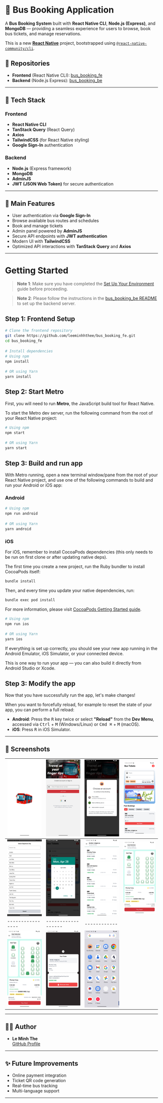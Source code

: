 # 🚌 Bus Booking Application

A **Bus Booking System** built with **React Native CLI**, **Node.js (Express)**, and **MongoDB** — providing a seamless experience for users to browse, book bus tickets, and manage reservations.

This is a new [**React Native**](https://reactnative.dev) project, bootstrapped using [`@react-native-community/cli`](https://github.com/react-native-community/cli).

## 📂 Repositories

- **Frontend** (React Native CLI): [bus_booking_fe](https://github.com/leeminhhthee/bus_booking_fe)
- **Backend** (Node.js Express): [bus_booking_be](https://github.com/leeminhhthee/bus_booking_be)

---

## 🚀 Tech Stack

### Frontend
- **React Native CLI**
- **TanStack Query** (React Query)
- **Axios**
- **TailwindCSS** (for React Native styling)
- **Google Sign-In** authentication

### Backend
- **Node.js** (Express framework)
- **MongoDB**
- **AdminJS**
- **JWT (JSON Web Token)** for secure authentication

---

## 🔑 Main Features

- User authentication via **Google Sign-In**
- Browse available bus routes and schedules
- Book and manage tickets
- Admin panel powered by **AdminJS**
- Secure API endpoints with **JWT authentication**
- Modern UI with **TailwindCSS**
- Optimized API interactions with **TanStack Query** and **Axios**

---

# Getting Started

> **Note 1**: Make sure you have completed the [Set Up Your Environment](https://reactnative.dev/docs/set-up-your-environment) guide before proceeding.

> **Note 2**: Please follow the instructions in the [bus_booking_be README](https://github.com/leeminhhthee/bus_booking_be#readme) to set up the backend server.

## Step 1: Frontend Setup

```bash
# Clone the frontend repository
git clone https://github.com/leeminhhthee/bus_booking_fe.git
cd bus_booking_fe

# Install dependencies
# Using npm
npm install

# OR using Yarn
yarn install
```

## Step 2: Start Metro

First, you will need to run **Metro**, the JavaScript build tool for React Native.

To start the Metro dev server, run the following command from the root of your React Native project:

```sh
# Using npm
npm start

# OR using Yarn
yarn start
```

## Step 3: Build and run app

With Metro running, open a new terminal window/pane from the root of your React Native project, and use one of the following commands to build and run your Android or iOS app:

### Android

```sh
# Using npm
npm run android

# OR using Yarn
yarn android
```

### iOS

For iOS, remember to install CocoaPods dependencies (this only needs to be run on first clone or after updating native deps).

The first time you create a new project, run the Ruby bundler to install CocoaPods itself:

```sh
bundle install
```

Then, and every time you update your native dependencies, run:

```sh
bundle exec pod install
```

For more information, please visit [CocoaPods Getting Started guide](https://guides.cocoapods.org/using/getting-started.html).

```sh
# Using npm
npm run ios

# OR using Yarn
yarn ios
```

If everything is set up correctly, you should see your new app running in the Android Emulator, iOS Simulator, or your connected device.

This is one way to run your app — you can also build it directly from Android Studio or Xcode.

## Step 3: Modify the app

Now that you have successfully run the app, let's make changes!

When you want to forcefully reload, for example to reset the state of your app, you can perform a full reload:

- **Android**: Press the <kbd>R</kbd> key twice or select **"Reload"** from the **Dev Menu**, accessed via <kbd>Ctrl</kbd> + <kbd>M</kbd> (Windows/Linux) or <kbd>Cmd ⌘</kbd> + <kbd>M</kbd> (macOS).
- **iOS**: Press <kbd>R</kbd> in iOS Simulator.

---

## 📸 Screenshots

| ![](demo/1.png) | ![](demo/2.png) | ![](demo/3.png) | ![](demo/4.png) |
|----------------|------------------|------------|------------|
| ![](demo/5.png) | ![](demo/6.png) | ![](demo/7.png) | ![](demo/8.png) |
|----------------|------------------|------------|
| ![](demo/9.png) | ![](demo/10.png) | ![](demo/11.png) | 

---

## 👨‍💻 Author

- **Le Minh The**  
  [GitHub Profile](https://github.com/leeminhhthee)

---

## ✨ Future Improvements

- Online payment integration
- Ticket QR code generation
- Real-time bus tracking
- Multi-language support

---